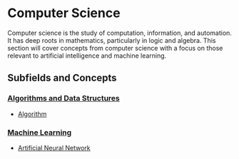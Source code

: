 # Computer Science

Computer science is the study of computation, information, and automation. It has deep roots in mathematics, particularly in logic and algebra. This section will cover concepts from computer science with a focus on those relevant to artificial intelligence and machine learning.

## Subfields and Concepts

### [Algorithms and Data Structures](./algorithms_and_data_structures/)
- [Algorithm](./algorithms_and_data_structures/algorithm.md)

### [Machine Learning](./machine_learning/)
- [Artificial Neural Network](./machine_learning/artificial_neural_network.md)
